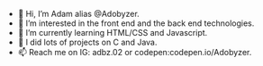 - 👋 Hi, I’m Adam alias @Adobyzer.
- 👀 I’m interested in the front end and the back end technologies.
- 🌱 I’m currently learning HTML/CSS and Javascript. 
- 💞️ I did lots of projects on C and Java.
- 📫 Reach me on IG: adbz.02  or codepen:codepen.io/Adobyzer.
